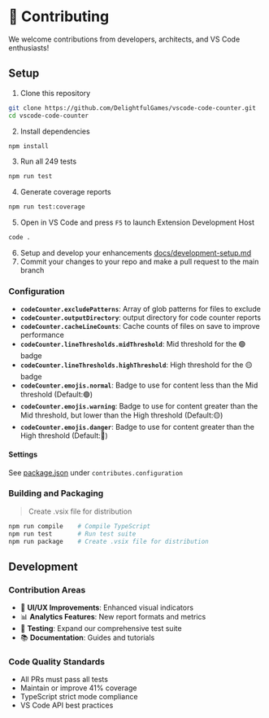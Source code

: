 <!-- 
VS Code Code Counter Extension

Copyright (c) 2025 DelightfulGames
Licensed under the MIT License

GitHub Repository: https://github.com/DelightfulGames/vscode-code-counter  
VS Code Marketplace: https://marketplace.visualstudio.com/items?itemName=DelightfulGames.vscode-code-counter
-->
# 🌟 **Contributing**
We welcome contributions from developers, architects, and VS Code enthusiasts!

## **Setup**
1. Clone this repository
```bash
git clone https://github.com/DelightfulGames/vscode-code-counter.git
cd vscode-code-counter
```
2. Install dependencies
```bash
npm install
```
3. Run all 249 tests
```bash
npm run test
```
4. Generate coverage reports
```bash
npm run test:coverage
```
5. Open in VS Code and press `F5` to launch Extension Development Host
```bash
code .
```
6. Setup and develop your enhancements [docs/development-setup.md](./docs/development-setup.md)
7. Commit your changes to your repo and make a pull request to the main branch

### **Configuration**
- **`codeCounter.excludePatterns`**: Array of glob patterns for files to exclude
- **`codeCounter.outputDirectory`**: output directory for code counter reports
- **`codeCounter.cacheLineCounts`**: Cache counts of files on save to improve performance
- **`codeCounter.lineThresholds.midThreshold`**: Mid threshold for the 🟢 badge
- **`codeCounter.lineThresholds.highThreshold`**: High threshold for the 🟡 badge
- **`codeCounter.emojis.normal`**: Badge to use for content less than the Mid threshold (Default:🟢)
- **`codeCounter.emojis.warning`**: Badge to use for content greater than the Mid threshold, but lower than the High threshold (Default:🟡)
- **`codeCounter.emojis.danger`**: Badge to use for content greater than the High threshold (Default:🔴)

#### **Settings**
See [package.json](./package.json) under `contributes.configuration`

### Building and Packaging
> Create .vsix file for distribution
```bash
npm run compile    # Compile TypeScript
npm run test       # Run test suite
npm run package    # Create .vsix file for distribution
```

## Development
### **Contribution Areas**
- 🎨 **UI/UX Improvements**: Enhanced visual indicators
- 📊 **Analytics Features**: New report formats and metrics  
- 🧪 **Testing**: Expand our comprehensive test suite
- 📚 **Documentation**: Guides and tutorials

### **Code Quality Standards**
- All PRs must pass all tests
- Maintain or improve 41% coverage
- TypeScript strict mode compliance
- VS Code API best practices
